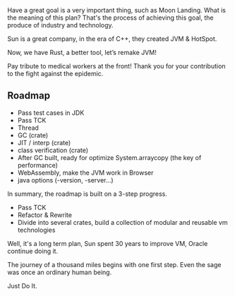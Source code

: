 Have a great goal is a very important thing, such as Moon Landing.
What is the meaning of this plan? 
That's the process of achieving this goal, the produce of industry and technology.

Sun is a great company, in the era of C++, they created JVM & HotSpot.

Now, we have Rust, a better tool, let’s remake JVM! 

Pay tribute to medical workers at the front! Thank you for your contribution to the fight against the epidemic.


## Roadmap

- Pass test cases in JDK 
- Pass TCK 
- Thread
- GC (crate)
- JIT / interp (crate)
- class verification (crate)
- After GC built, ready for optimize System.arraycopy (the key of performance)
- WebAssembly, make the JVM work in Browser 
- java options (-version, -server...)

In summary, the roadmap is built on a 3-step progress.
- Pass TCK
- Refactor & Rewrite
- Divide into several crates, build a collection of modular and reusable vm technologies

Well, it's a long term plan, Sun spent 30 years to improve
VM, Oracle continue doing it.

The journey of a thousand miles begins with one first step. Even the sage was once an ordinary human being.

Just Do It.